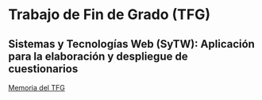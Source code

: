 Trabajo de Fin de Grado (TFG)
=============================

Sistemas y Tecnologías Web (SyTW): Aplicación para la elaboración y despliegue de cuestionarios
---------------------------------

[Memoria del TFG](http://jjlabrador.github.io/TFG-SyTW/)
